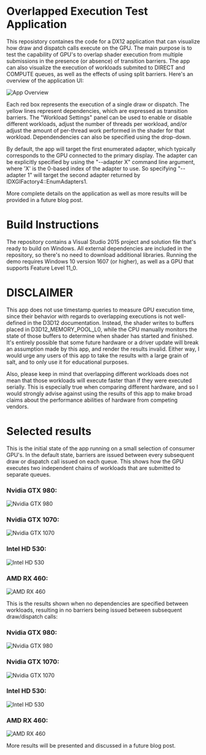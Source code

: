 # Overlapped Execution Test Application
This reposistory containes the code for a DX12 application that can visualize how draw and dispatch calls execute on the GPU. The main purpose is to test the capability of GPU's to overlap shader execution from multiple submissions in the presence (or absence) of transition barriers. The app can also visualize the execution of workloads submited to DIRECT and COMPUTE queues, as well as the effects of using split barriers. Here's an overview of the application UI:

![App Overview](https://mynameismjp.files.wordpress.com/2017/02/testapp_overview1.png)

Each red box represents the execution of a single draw or dispatch. The yellow lines represent dependencies, which are expressed as transition barriers. The "Workload Settings" panel can be used to enable or disable different workloads, adjust the number of threads per workload, and/or adjust the amount of per-thread work performed in the shader for that workload. Dependendencies can also be specified using the drop-down.

By default, the app will target the first enumerated adapter, which typically corresponds to the GPU connected to the primary display. The adapter can be explicitly specified by using the "--adapter X" command line argument, where 'X' is the 0-based index of the adapter to use. So specifying "--adapter 1" will target the second adapter returned by IDXGIFactory4::EnumAdapters1.

More complete details on the application as well as more results will be provided in a future blog post.

# Build Instructions

The repository contains a Visual Studio 2015 project and solution file that's ready to build on Windows. All external dependencies are included in the repository, so there's no need to download additional libraries. Running the demo requires Windows 10 version 1607 (or higher), as well as a GPU that supports Feature Level 11_0.

# DISCLAIMER

This app does not use timestamp queries to measure GPU execution time, since their behavior with regards to overlapping executions is not well-defined in the D3D12 documentation. Instead, the shader writes to buffers placed in D3D12\_MEMORY\_POOL\_L0, while the CPU manually monitors the state of those buffers to determine when shader has started and finished. It's entirely possible that some future hardware or a driver update will break an assumption made by this app, and render the results invalid. Either way, I would urge any users of this app to take the results with a large grain of salt, and to only use it for educational purposes.

Also, please keep in mind that overlapping different workloads does not mean that those workloads will execute faster than if they were executed serially. This is especially true when comparing different hardware, and so I would strongly advise against using the results of this app to make broad claims about the performance abilities of hardware from competing vendors.

# Selected results

This is the initial state of the app running on a small selection of consumer GPU's. In the default state, barriers are issued between every subsequent draw or dispatch call issued on each queue. This shows how the GPU executes two independent chains of workloads that are submitted to separate queues.

### Nvidia GTX 980:

![Nvidia GTX 980](https://mynameismjp.files.wordpress.com/2017/02/gtx980_default.png)

### Nvidia GTX 1070:

![Nvidia GTX 1070](https://mynameismjp.files.wordpress.com/2017/02/gtx1070_0000_default.png)

### Intel HD 530:

![Intel HD 530](https://mynameismjp.files.wordpress.com/2017/02/hd530_0000_default.png)

### AMD RX 460:

![AMD RX 460](https://mynameismjp.files.wordpress.com/2017/02/rx460_0000_default.png)

This is the results shown when no dependencies are specified between workloads, resulting in no barriers being issued between subsequent draw/dispatch calls:

### Nvidia GTX 980:

![Nvidia GTX 980](https://mynameismjp.files.wordpress.com/2017/02/gtx980_nobarriers.png)

### Nvidia GTX 1070:

![Nvidia GTX 1070](https://mynameismjp.files.wordpress.com/2017/02/gtx1070_0001_nobarriers.png)

### Intel HD 530:

![Intel HD 530](https://mynameismjp.files.wordpress.com/2017/02/hd530_0001_nobarriers.png)

### AMD RX 460:

![AMD RX 460](https://mynameismjp.files.wordpress.com/2017/02/rx460_0001_nobarriers.png)

More results will be presented and discussed in a future blog post.
